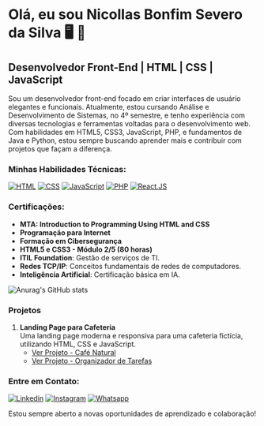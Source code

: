# Olá, eu sou Nicollas Bonfim Severo da Silva 🖥️ 👾

## Desenvolvedor Front-End | HTML | CSS | JavaScript

Sou um desenvolvedor front-end focado em criar interfaces de usuário elegantes e funcionais. Atualmente, estou cursando Análise e Desenvolvimento de Sistemas, no 4º semestre, e tenho experiência com diversas tecnologias e ferramentas voltadas para o desenvolvimento web. Com habilidades em HTML5, CSS3, JavaScript, PHP, e fundamentos de Java e Python, estou sempre buscando aprender mais e contribuir com projetos que façam a diferença.

### Minhas Habilidades Técnicas:
[![HTML](https://img.shields.io/badge/HTML-239120?style=for-the-badge&logo=html5&logoColor=white)]()
[![CSS](https://img.shields.io/badge/CSS-239120?&style=for-the-badge&logo=css3&logoColor=white)]()
[![JavaScript](https://img.shields.io/badge/JavaScript-F7DF1E?style=for-the-badge&logo=javascript&logoColor=black)]()
[![PHP](https://img.shields.io/badge/PHP-777BB4?style=for-the-badge&logo=php&logoColor=white)]()
[![React.JS](https://img.shields.io/badge/React-20232A?style=for-the-badge&logo=react&logoColor=61DAFB)]()

### Certificações:
- **MTA: Introduction to Programming Using HTML and CSS**
- **Programação para Internet**
- **Formação em Cibersegurança**
- **HTML5 e CSS3 - Módulo 2/5 (80 horas)**
- **ITIL Foundation**: Gestão de serviços de TI.
- **Redes TCP/IP**: Conceitos fundamentais de redes de computadores.
- **Inteligência Artificial**: Certificação básica em IA.

![Anurag's GitHub stats](https://github-readme-stats.vercel.app/api?username=nicollassevero&show_icons=true&theme=onedark)

### Projetos
1. **Landing Page para Cafeteria**  
   Uma landing page moderna e responsiva para uma cafeteria fictícia, utilizando HTML, CSS e JavaScript.
   - [Ver Projeto - Café Natural](https://nicollassevero.github.io/Page-Coffe/)
   - [Ver Projeto - Organizador de Tarefas](https://nicollassevero.github.io/Tarefudo/)


### Entre em Contato:
[![Linkedin](https://img.shields.io/badge/LinkedIn-0077B5?style=for-the-badge&logo=linkedin&logoColor=white)](https://www.linkedin.com/in/nicollasbonfim/)
[![Instagram](https://img.shields.io/badge/Instagram-E4405F?style=for-the-badge&logo=instagram&logoColor=white)](https://www.instagram.com/nicollasseveroo/)
[![Whatsapp](https://img.shields.io/badge/WhatsApp-25D366?style=for-the-badge&logo=whatsapp&logoColor=white)](https://wa.me/5561985802139)

Estou sempre aberto a novas oportunidades de aprendizado e colaboração!
